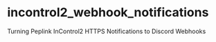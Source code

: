 # incontrol2_webhook_notifications
Turning Peplink InControl2 HTTPS Notifications to Discord Webhooks
